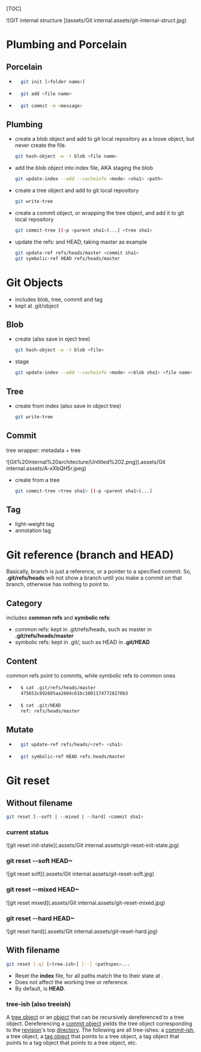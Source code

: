 [TOC]

![GIT internal structure ](assets/Git internal.assets/git-internal-struct.jpg)

# Plumbing and Porcelain



## Porcelain

- ```bash
    git init [<folder name>]
    ```

- ```bash
    git add <file name>
    ```

- ```bash
    git commit -m <message>
    ```

    

## Plumbing

- create a blob object and add to git local repository as a loose object, but never create the file.

    ```bash
    git hash-object -w -t blob <file name>
    ```



- add the blob object into index file, AKA staging the blob

    ```bash
    git update-index --add --cacheinfo <mode> <sha1> <path>
    ```



- create a tree object and add to git local repository

    ```bash
    git write-tree
    ```



- create a commit object, or wrapping the tree object, and add it to git local repository

    ```bash
    git commit-tree [(-p <parent sha1>)...] <tree sha1>
    ```

 

- update the refs: <active branch> and HEAD, taking master as example

    ```bash
    git update-ref refs/heads/master <commit sha1>
    git symbolic-ref HEAD refs/heads/master
    ```





# Git Objects

- includes blob, tree, commit and tag
- kept at .git/object



## Blob

- create (also save in oject tree)

    ```bash
    git hash-object -w -t blob <file>
    ```

    

- stage

    ```bash
    git update-index --add --cacheinfo <mode> <>blob sha1> <file name>
    ```

    

## Tree

- create from index (also save in object tree)

    ```bash
    git write-tree
    ```



## Commit

tree wrapper: metadata + tree

![Git%20internal%20architecture/Untitled%202.png](.assets/Git internal.assets/A-xXbQH5r.jpeg)



- create from a tree

    ```bash
    git commit-tree <tree sha1> [(-p <parent sha1>)...]
    ```

    



## Tag

- light-weight tag
- annotation tag



# Git reference (branch and HEAD)

Basically, branch is just a reference, or a pointer to a specified commit. So, **.git/refs/heads** will not show a branch until you make a commit on that branch, otherwise <branch> has nothing to point to.



## Category

includes **common refs** and **symbolic refs**:

- common refs: kept in .git/refs/heads, such as master in **.git/refs/heads/master**
- symbolic refs: kept in .git/<symbolic>, such as HEAD in **.git/HEAD**



## Content

common refs point to commits, while symbolic refs to common ones

- ```bash
    $ cat .git/refs/heads/master
    475653c892605aa2604c61bc10011747728270b3
    ```

- ```bash
    $ cat .git/HEAD
    ref: refs/heads/master
    ```



## Mutate

- ```bash
    git update-ref refs/heads/<ref> <sha1>
    ```

- ```bash
    git symbolic-ref HEAD refs.heads/master
    ```





# Git reset



## Without filename

```bash
git reset [--soft | --mixed | --hard] <commit sha1>
```

### current status

![git reset init-state](.assets/Git internal.assets/git-reset-init-state.jpg)



### git reset --soft HEAD~

![git reset soft](.assets/Git internal.assets/git-reset-soft.jpg)



### git reset --mixed HEAD~

![git reset mixed](.assets/Git internal.assets/git-reset-mixed.jpg)



### git reset --hard HEAD~

![git reset hard](.assets/Git internal.assets/git-reset-hard.jpg)



## With filename

```bash
git reset [-q] [<tree-ish>] [--] <pathspec>...
```

- Reset the **index** file, for all paths match the <pathspec> to their state at <tree-ish>. 
- Does not affect the working tree or <current branch> reference.
- By default, <tree-ish> is **HEAD**.



### tree-ish (also treeish)

A [tree object](https://git-scm.com/docs/gitglossary#def_tree_object) or an [object](https://git-scm.com/docs/gitglossary#def_object) that can be recursively dereferenced to a tree object. Dereferencing a [commit object](https://git-scm.com/docs/gitglossary#def_commit_object) yields the tree object corresponding to the [revision](https://git-scm.com/docs/gitglossary#def_revision)'s top [directory](https://git-scm.com/docs/gitglossary#def_directory). The following are all tree-ishes: a [commit-ish](https://git-scm.com/docs/gitglossary#def_commit-ish), a tree object, a [tag object](https://git-scm.com/docs/gitglossary#def_tag_object) that points to a tree object, a tag object that points to a tag object that points to a tree object, etc.